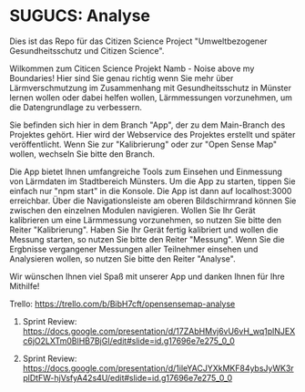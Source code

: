 # SUGUCS: Analyse

Dies ist das Repo für das Citizen Science Project "Umweltbezogener Gesundheitsschutz und Citizen Science".

Wilkommen zum Citicen Science Projekt Namb - Noise above my Boundaries!
Hier sind Sie genau richtig wenn Sie mehr über Lärmverschmutzung im Zusammenhang mit Gesundheitsschutz in Münster lernen wollen oder dabei helfen wollen, Lärmmessungen vorzunehmen, um die Datengrundlage zu verbessern.

Sie befinden sich hier in dem Branch "App", der zu dem Main-Branch des Projektes gehört.
Hier wird der Webservice des Projektes erstellt und später veröffentlicht.
Wenn Sie zur "Kalibrierung" oder zur "Open Sense Map" wollen, wechseln Sie bitte den Branch.

Die App bietet Ihnen umfangreiche Tools zum Einsehen und Einmessung von Lärmdaten im Stadtbereich Münsters.
Um die App zu starten, tippen Sie einfach nur "npm start" in die Konsole. Die App ist dann auf localhost:3000 erreichbar.
Über die Navigationsleiste am oberen Bildschirmrand können Sie zwischen den einzelnen Modulen navigieren.
Wollen Sie Ihr Gerät kalibrieren um eine Lärmmessung vorzunehmen, so nutzen Sie bitte den Reiter "Kalibrierung".
Haben Sie Ihr Gerät fertig kalibriert und wollen die Messung starten, so nutzen Sie bitte den Reiter "Messung".
Wenn Sie die Ergbnisse vergangener Messungen aller Teilnehmer einsehen und Analysieren wollen, so nutzen Sie bitte den Reiter "Analyse".

Wir wünschen Ihnen viel Spaß mit unserer App und danken Ihnen für Ihre Mithilfe!

Trello: https://trello.com/b/BibH7cft/opensensemap-analyse

1. Sprint Review: https://docs.google.com/presentation/d/17ZAbHMvj6vU6vH_wq1plNJEXc6jO2LXTm0BlHB7BjGI/edit#slide=id.g17696e7e275_0_0

2. Sprint Review: https://docs.google.com/presentation/d/1ileYACJYXkMKF84ybsJyWK3rplDtFW-hjVsfyA42s4U/edit#slide=id.g17696e7e275_0_0

